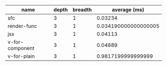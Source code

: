 | name            | depth | breadth | average (ms)         |
| --------------- | ----- | ------- | -------------------- |
| sfc             | 3     | 1       | 0.03234              |
| render-func     | 3     | 1       | 0.034190000000000005 |
| jsx             | 3     | 1       | 0.04113              |
| v-for-component | 3     | 1       | 0.04889              |
| v-for-plain     | 3     | 1       | 0.9817199999999999   |